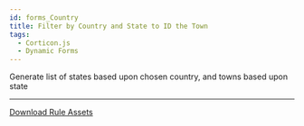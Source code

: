 ```yaml
---
id: forms_Country
title: Filter by Country and State to ID the Town
tags:
  - Corticon.js
  - Dynamic Forms
---
```


Generate list of states based upon chosen country, and towns based upon state

---

[Download Rule Assets
](https://github.com/corticon/accelerators/raw/main/docs/03-dynamic-forms/project-zips/Country%20Select.zip)
